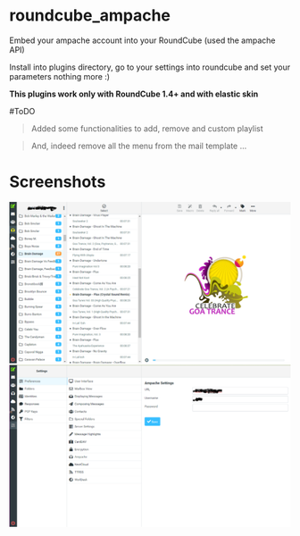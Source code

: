 # roundcube_ampache
Embed your ampache account into your RoundCube (used the ampache API)

Install into plugins directory, go to your settings into roundcube and set your parameters
nothing more :)

**This plugins work only with RoundCube 1.4+ and with elastic skin**

#ToDO
> Added some functionalities to add, remove and custom playlist

> And, indeed remove all the menu from the mail template ...

# Screenshots
![roundcube_ampache Mail](screenshots/Main.png)
![roundcube_ampache Settings](screenshots/Settings.png)

